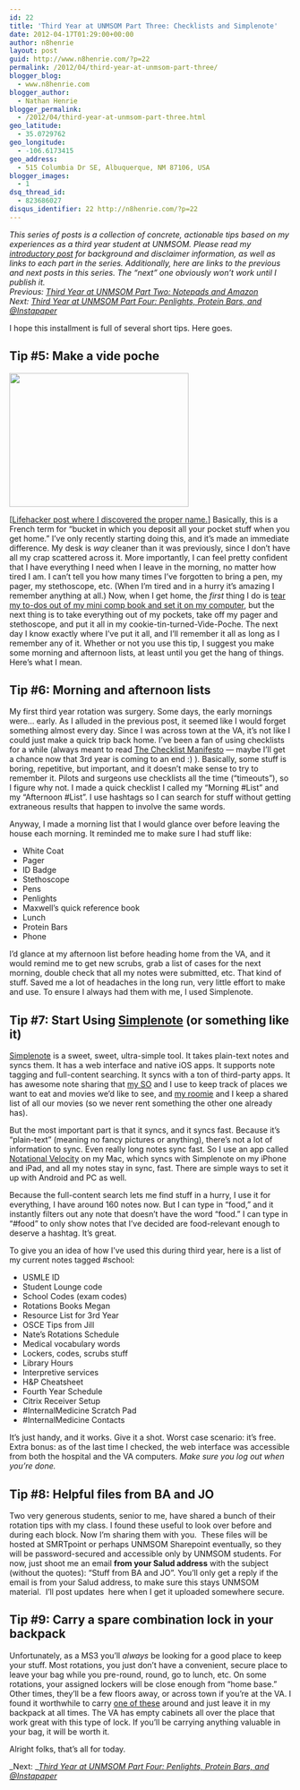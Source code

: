 ```yaml
---
id: 22
title: 'Third Year at UNMSOM Part Three: Checklists and Simplenote'
date: 2012-04-17T01:29:00+00:00
author: n8henrie
layout: post
guid: http://www.n8henrie.com/?p=22
permalink: /2012/04/third-year-at-unmsom-part-three/
blogger_blog:
  - www.n8henrie.com
blogger_author:
  - Nathan Henrie
blogger_permalink:
  - /2012/04/third-year-at-unmsom-part-three.html
geo_latitude:
  - 35.0729762
geo_longitude:
  - -106.6173415
geo_address:
  - 515 Columbia Dr SE, Albuquerque, NM 87106, USA
blogger_images:
  - 1
dsq_thread_id:
  - 823686027
disqus_identifier: 22 http://n8henrie.com/?p=22
---
```

_This series of posts is a collection of concrete, actionable tips based on my experiences as a third year student at UNMSOM. Please read my [introductory post](http://www.n8henrie.com/2012/04/third-year-at-unmsom-introduction/ "Third Year at UNMSOM: Introduction") for background and disclaimer information, as well as links to each part in the series. Additionally, here are links to the previous and next posts in this series. The “next” one obviously won’t work until I publish it.  
Previous: <a href="http://www.n8henrie.com/2012/04/third-year-at-unmsom-part-two-comp/" target="" title="Third Year at UNMSOM Part Two: Notepads and Amazon">Third Year at UNMSOM Part Two: Notepads and Amazon</a>  
Next:_ _<a href="http://www.n8henrie.com/2012/04/third-year-at-unmsom-part-four/" target="">Third Year at UNMSOM Part Four: Penlights, Protein Bars, and @Instapaper</a>_

I hope this installment is full of several short tips. Here goes. 

## Tip #5: Make a vide poche


<img alt="" height="239" src="{{ site.url }}/uploads/2012/04/IMG_1565.jpg" width="320" /> 

[<a href="http://lifehacker.com/5890455/add-a-vide-poche-next-to-your-door-to-avoid-clutter-around-the-house" target="_blank">Lifehacker post where I discovered the proper name.</a>] Basically, this is a French term for “bucket in which you deposit all your pocket stuff when you get home.” I’ve only recently starting doing this, and it’s made an immediate difference. My desk is _way_ cleaner than it was previously, since I don’t have all my crap scattered across it. More importantly, I can feel pretty confident that I have everything I need when I leave in the morning, no matter how tired I am. I can’t tell you how many times I’ve forgotten to bring a pen, my pager, my stethoscope, etc. (When I’m tired and in a hurry it’s amazing I remember anything at all.) Now, when I get home, the _first_ thing I do is <a href="http://www.n8henrie.com/2012/04/third-year-at-unmsom-part-two-comp/" target="_blank">tear my to-dos out of my mini comp book and set it on my computer</a>, but the next thing is to take everything out of my pockets, take off my pager and stethoscope, and put it all in my cookie-tin-turned-Vide-Poche. The next day I know exactly where I’ve put it all, and I’ll remember it all as long as I remember any of it. Whether or not you use this tip, I suggest you make some morning and afternoon lists, at least until you get the hang of things. Here’s what I mean. 

## Tip #6: Morning and afternoon lists

My first third year rotation was surgery. Some days, the early mornings were… early. As I alluded in the previous post, it seemed like I would forget something almost every day. Since I was across town at the VA, it’s not like I could just make a quick trip back home. I’ve been a fan of using checklists for a while (always meant to read <a href="http://www.amazon.com/gp/product/0312430000/ref=as_li_ss_tl?ie=UTF8&#038;tag=n8henriecom-20&#038;linkCode=as2&#038;camp=1789&#038;creative=390957&#038;creativeASIN=0312430000" target="_blank">The Checklist Manifesto</a> — maybe I’ll get a chance now that 3rd year is coming to an end :) ). Basically, some stuff is boring, repetitive, but important, and it doesn’t make sense to try to remember it. Pilots and surgeons use checklists all the time (“timeouts”), so I figure why not. I made a quick checklist I called my “Morning #List” and my “Afternoon #List”. I use hashtags so I can search for stuff without getting extraneous results that happen to involve the same words. 

Anyway, I made a morning list that I would glance over before leaving the house each morning. It reminded me to make sure I had stuff like: 

  * White Coat 
  * Pager 
  * ID Badge 
  * Stethoscope 
  * Pens 
  * Penlights 
  * Maxwell’s quick reference book 
  * Lunch 
  * Protein Bars 
  * Phone

I’d glance at my afternoon list before heading home from the VA, and it would remind me to get new scrubs, grab a list of cases for the next morning, double check that all my notes were submitted, etc. That kind of stuff. Saved me a lot of headaches in the long run, very little effort to make and use. To ensure I always had them with me, I used Simplenote. 

## Tip #7: Start Using <a href="http://simplenote.com/" target="_blank">Simplenote</a> (or something like it)

<a href="http://simplenote.com/" target="_blank">Simplenote</a> is a sweet, sweet, ultra-simple tool. It takes plain-text notes and syncs them. It has a web interface and native iOS apps. It supports note tagging and full-content searching. It syncs with a ton of third-party apps. It has awesome note sharing that <a href="https://twitter.com/#!/mnkuhn" target="_blank">my SO</a> and I use to keep track of places we want to eat and movies we’d like to see, and <a href="https://twitter.com/#!/giggirock" target="_blank">my roomie</a> and I keep a shared list of all our movies (so we never rent something the other one already has). 

But the most important part is that it syncs, and it syncs fast. Because it’s “plain-text” (meaning no fancy pictures or anything), there’s not a lot of information to sync. Even really long notes sync fast. So I use an app called <a href="http://notational.net/" target="_blank">Notational Velocity</a> on my Mac, which syncs with Simplenote on my iPhone and iPad, and all my notes stay in sync, fast. There are simple ways to set it up with Android and PC as well. 

Because the full-content search lets me find stuff in a hurry, I use it for everything, I have around 160 notes now. But I can type in “food,” and it instantly filters out any note that doesn’t have the word “food.” I can type in “#food” to only show notes that I’ve decided are food-relevant enough to deserve a hashtag. It’s great. 

To give you an idea of how I’ve used this during third year, here is a list of my current notes tagged #school: 

  * USMLE ID
  * Student Lounge code
  * School Codes (exam codes)
  * Rotations Books Megan
  * Resource List for 3rd Year
  * OSCE Tips from Jill
  * Nate’s Rotations Schedule
  * Medical vocabulary words
  * Lockers, codes, scrubs stuff
  * Library Hours
  * Interpretive services
  * H&#038;P Cheatsheet
  * Fourth Year Schedule
  * Citrix Receiver Setup
  * #InternalMedicine Scratch Pad
  * #InternalMedicine Contacts

It’s just handy, and it works. Give it a shot. Worst case scenario: it’s free. Extra bonus: as of the last time I checked, the web interface was accessible from both the hospital and the VA computers. _Make sure you log out when you’re done._

## Tip #8: Helpful files from BA and JO

Two very generous students, senior to me, have shared a bunch of their rotation tips with my class. I found these useful to look over before and during each block. Now I’m sharing them with you.  These files will be hosted at SMRTpoint or perhaps UNMSOM Sharepoint eventually, so they will be password-secured and accessible only by UNMSOM students. For now, just shoot me an email **from your Salud address** with the subject (without the quotes): “Stuff from BA and JO”. You’ll only get a reply if the email is from your Salud address, to make sure this stays UNMSOM material.  I&#8217;ll post updates  here when I get it uploaded somewhere secure.

## Tip #9: Carry a spare combination lock in your backpack

Unfortunately, as a MS3 you’ll _always_ be looking for a good place to keep your stuff. Most rotations, you just don’t have a convenient, secure place to leave your bag while you pre-round, round, go to lunch, etc. On some rotations, your assigned lockers will be close enough from “home base.” Other times, they’ll be a few floors away, or across town if you’re at the VA. I found it worthwhile to carry <a href="http://www.amazon.com/gp/product/B00004SQLI/ref=as_li_ss_tl?ie=UTF8&#038;tag=n8henriecom-20&#038;linkCode=as2&#038;camp=1789&#038;creative=390957&#038;creativeASIN=B00004SQLI" target="_blank">one of these</a> around and just leave it in my backpack at all times. The VA has empty cabinets all over the place that work great with this type of lock. If you’ll be carrying anything valuable in your bag, it will be worth it. 

Alright folks, that’s all for today.

_Next: _<span style="color: #0000ee;"><i><u><a href="http://www.n8henrie.com/2012/04/third-year-at-unmsom-part-four/">Third Year at UNMSOM Part Four: Penlights, Protein Bars, and @Instapaper</a></u></i></span> 

<div>
</div>

<span style="color: #0000ee;"><i><br /></i></span> 

<div>
</div>